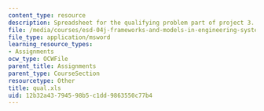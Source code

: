 ```yaml
---
content_type: resource
description: Spreadsheet for the qualifying problem part of project 3.
file: /media/courses/esd-04j-frameworks-and-models-in-engineering-systems-engineering-system-design-spring-2007/12b32a43794598b5c1dd9863550c77b4_qual.xls
file_type: application/msword
learning_resource_types:
- Assignments
ocw_type: OCWFile
parent_title: Assignments
parent_type: CourseSection
resourcetype: Other
title: qual.xls
uid: 12b32a43-7945-98b5-c1dd-9863550c77b4
---
```

